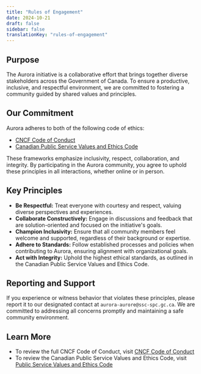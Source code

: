```yaml
---
title: "Rules of Engagement"
date: 2024-10-21
draft: false
sidebar: false
translationKey: "rules-of-engagement"
---
```


## Purpose

The Aurora initiative is a collaborative effort that brings together diverse stakeholders across the Government of Canada. To ensure a productive, inclusive, and respectful environment, we are committed to fostering a community guided by shared values and principles.

## Our Commitment

Aurora adheres to both of the following code of ethics:

- [CNCF Code of Conduct](https://github.com/cncf/foundation/blob/main/code-of-conduct.md)
- [Canadian Public Service Values and Ethics Code](https://www.tbs-sct.canada.ca/pol/doc-eng.aspx?id=25049)

These frameworks emphasize inclusivity, respect, collaboration, and integrity. By participating in the Aurora community, you agree to uphold these principles in all interactions, whether online or in person.

## Key Principles

- **Be Respectful:** Treat everyone with courtesy and respect, valuing diverse perspectives and experiences.
- **Collaborate Constructively:** Engage in discussions and feedback that are solution-oriented and focused on the initiative's goals.
- **Champion Inclusivity:** Ensure that all community members feel welcome and supported, regardless of their background or expertise.
- **Adhere to Standards:** Follow established processes and policies when contributing to Aurora, ensuring alignment with organizational goals.
- **Act with Integrity:** Uphold the highest ethical standards, as outlined in the Canadian Public Service Values and Ethics Code.

## Reporting and Support

If you experience or witness behavior that violates these principles, please report it to our designated contact at `aurora-aurore@ssc-spc.gc.ca`. We are committed to addressing all concerns promptly and maintaining a safe community environment.

## Learn More

- To review the full CNCF Code of Conduct, visit [CNCF Code of Conduct](https://github.com/cncf/foundation/blob/main/code-of-conduct.md)
- To review the Canadian Public Service Values and Ethics Code, visit [Public Service Values and Ethics Code](https://www.tbs-sct.canada.ca/pol/doc-eng.aspx?id=25049)
